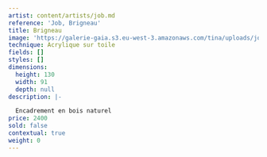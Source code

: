 ```yaml
---
artist: content/artists/job.md
reference: 'Job, Brigneau'
title: Brigneau
image: 'https://galerie-gaia.s3.eu-west-3.amazonaws.com/tina/uploads/job/galerie-gaia-Job-Brigneau-1300x820.jpg'
technique: Acrylique sur toile
fields: []
styles: []
dimensions:
  height: 130
  width: 91
  depth: null
description: |-

  Encadrement en bois naturel
price: 2400
sold: false
contextual: true
weight: 0
---
```


